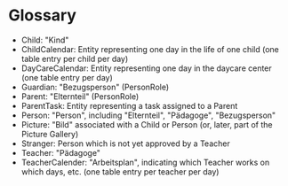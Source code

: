 # Glossary

- Child: "Kind"
- ChildCalendar: Entity representing one day in the life of one child (one table entry per child per day)
- DayCareCalendar: Entity representing one day in the daycare center (one table entry per day)
- Guardian: "Bezugsperson" (PersonRole)
- Parent: "Elternteil" (PersonRole)
- ParentTask: Entity representing a task assigned to a Parent
- Person: "Person", including "Elternteil", "Pädagoge", "Bezugsperson"
- Picture: "Bild" associated with a Child or Person (or, later, part of the Picture Gallery)
- Stranger: Person which is not yet approved by a Teacher
- Teacher: "Pädagoge"
- TeacherCalender: "Arbeitsplan", indicating which Teacher works on which days, etc. (one table entry per teacher per day)
